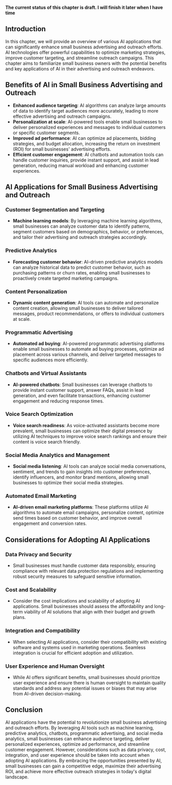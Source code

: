 **The current status of this chapter is draft. I will finish it later when I have time**

Introduction
------------

In this chapter, we will provide an overview of various AI applications that can significantly enhance small business advertising and outreach efforts. AI technologies offer powerful capabilities to optimize marketing strategies, improve customer targeting, and streamline outreach campaigns. This chapter aims to familiarize small business owners with the potential benefits and key applications of AI in their advertising and outreach endeavors.

Benefits of AI in Small Business Advertising and Outreach
---------------------------------------------------------

* **Enhanced audience targeting**: AI algorithms can analyze large amounts of data to identify target audiences more accurately, leading to more effective advertising and outreach campaigns.
* **Personalization at scale**: AI-powered tools enable small businesses to deliver personalized experiences and messages to individual customers or specific customer segments.
* **Improved ad performance**: AI can optimize ad placements, bidding strategies, and budget allocation, increasing the return on investment (ROI) for small businesses' advertising efforts.
* **Efficient customer engagement**: AI chatbots and automation tools can handle customer inquiries, provide instant support, and assist in lead generation, reducing manual workload and enhancing customer experiences.

AI Applications for Small Business Advertising and Outreach
-----------------------------------------------------------

### Customer Segmentation and Targeting

* **Machine learning models**: By leveraging machine learning algorithms, small businesses can analyze customer data to identify patterns, segment customers based on demographics, behavior, or preferences, and tailor their advertising and outreach strategies accordingly.

### Predictive Analytics

* **Forecasting customer behavior**: AI-driven predictive analytics models can analyze historical data to predict customer behavior, such as purchasing patterns or churn rates, enabling small businesses to proactively create targeted marketing campaigns.

### Content Personalization

* **Dynamic content generation**: AI tools can automate and personalize content creation, allowing small businesses to deliver tailored messages, product recommendations, or offers to individual customers at scale.

### Programmatic Advertising

* **Automated ad buying**: AI-powered programmatic advertising platforms enable small businesses to automate ad buying processes, optimize ad placement across various channels, and deliver targeted messages to specific audiences more efficiently.

### Chatbots and Virtual Assistants

* **AI-powered chatbots**: Small businesses can leverage chatbots to provide instant customer support, answer FAQs, assist in lead generation, and even facilitate transactions, enhancing customer engagement and reducing response times.

### Voice Search Optimization

* **Voice search readiness**: As voice-activated assistants become more prevalent, small businesses can optimize their digital presence by utilizing AI techniques to improve voice search rankings and ensure their content is voice search friendly.

### Social Media Analytics and Management

* **Social media listening**: AI tools can analyze social media conversations, sentiment, and trends to gain insights into customer preferences, identify influencers, and monitor brand mentions, allowing small businesses to optimize their social media strategies.

### Automated Email Marketing

* **AI-driven email marketing platforms**: These platforms utilize AI algorithms to automate email campaigns, personalize content, optimize send times based on customer behavior, and improve overall engagement and conversion rates.

Considerations for Adopting AI Applications
-------------------------------------------

### Data Privacy and Security

* Small businesses must handle customer data responsibly, ensuring compliance with relevant data protection regulations and implementing robust security measures to safeguard sensitive information.

### Cost and Scalability

* Consider the cost implications and scalability of adopting AI applications. Small businesses should assess the affordability and long-term viability of AI solutions that align with their budget and growth plans.

### Integration and Compatibility

* When selecting AI applications, consider their compatibility with existing software and systems used in marketing operations. Seamless integration is crucial for efficient adoption and utilization.

### User Experience and Human Oversight

* While AI offers significant benefits, small businesses should prioritize user experience and ensure there is human oversight to maintain quality standards and address any potential issues or biases that may arise from AI-driven decision-making.

Conclusion
----------

AI applications have the potential to revolutionize small business advertising and outreach efforts. By leveraging AI tools such as machine learning, predictive analytics, chatbots, programmatic advertising, and social media analytics, small businesses can enhance audience targeting, deliver personalized experiences, optimize ad performance, and streamline customer engagement. However, considerations such as data privacy, cost, integration, and user experience should be taken into account when adopting AI applications. By embracing the opportunities presented by AI, small businesses can gain a competitive edge, maximize their advertising ROI, and achieve more effective outreach strategies in today's digital landscape.
